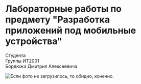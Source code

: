 # Лабораторные работы по предмету "Разработка приложений под мобильные устройства"

Студента  
Группы ИТ2001  
Бордюжа Дмитрия Алексеевича  

![Если фото не загрузилось, то обидно, конечно.](https://i.postimg.cc/P5wpyFsp/8ps18-Mr-NW9-Q.jpg)
